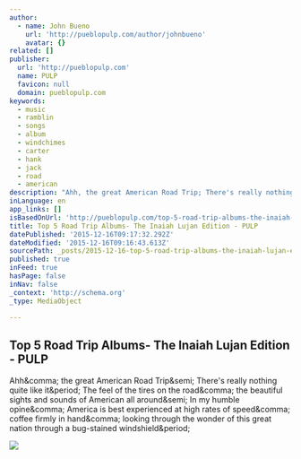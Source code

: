 ```yaml
---
author:
  - name: John Bueno
    url: 'http://pueblopulp.com/author/johnbueno'
    avatar: {}
related: []
publisher:
  url: 'http://pueblopulp.com'
  name: PULP
  favicon: null
  domain: pueblopulp.com
keywords:
  - music
  - ramblin
  - songs
  - album
  - windchimes
  - carter
  - hank
  - jack
  - road
  - american
description: "Ahh, the great American Road Trip; There's really nothing quite like it. The feel of the tires on the road, the beautiful sights and sounds of American all around; In my humble opine, America is best experienced at high rates of speed, coffee firmly in hand, looking through the wonder of this great nation through a bug-stained windshield."
inLanguage: en
app_links: []
isBasedOnUrl: 'http://pueblopulp.com/top-5-road-trip-albums-the-inaiah-lujan-edition-haunted-windchimes'
title: Top 5 Road Trip Albums- The Inaiah Lujan Edition - PULP
datePublished: '2015-12-16T09:17:32.292Z'
dateModified: '2015-12-16T09:16:43.613Z'
sourcePath: _posts/2015-12-16-top-5-road-trip-albums-the-inaiah-lujan-edition-pulp.md
published: true
inFeed: true
hasPage: false
inNav: false
_context: 'http://schema.org'
_type: MediaObject

---
```

<article style=""><h1>Top 5 Road Trip Albums- The Inaiah Lujan Edition - PULP</h1><p>Ahh&amp;comma; the great American Road Trip&amp;semi; There's really nothing quite like it&amp;period; The feel of the tires on the road&amp;comma; the beautiful sights and sounds of American all around&amp;semi; In my humble opine&amp;comma; America is best experienced at high rates of speed&amp;comma; coffee firmly in hand&amp;comma; looking through the wonder of this great nation through a bug-stained windshield&amp;period;</p><img src="http://i0.wp.com/pueblopulp.com/wp-content/uploads/2015/08/unnamed.jpg?resize=2045%2C2401" /></article>